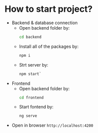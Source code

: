 # How to start project?
* Backend & database connection
  - Open backend folder by: 
      ```cmd
      cd backend
      ```
  - Install all of the packages by:
      ```cmd
      npm i
      ```
  - Strt server by:
    ```cmd
    npm start`
    ```
* Frontend 
  - Open backend folder by:
     ```cmd
     cd frontend
     ```
  - Start fontend by:
    ```cmd
    ng serve
    ```
* Open in browser
    `http://localhost:4200`

